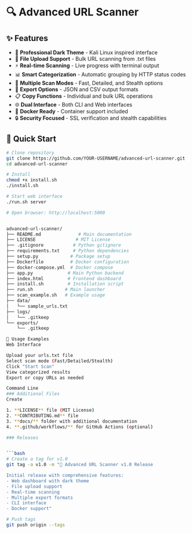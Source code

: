 # 🔍 Advanced URL Scanner

## ✨ Features

- 🎨 **Professional Dark Theme** - Kali Linux inspired interface
- 📁 **File Upload Support** - Bulk URL scanning from .txt files
- ⚡ **Real-time Scanning** - Live progress with terminal output
- 📊 **Smart Categorization** - Automatic grouping by HTTP status codes
- 🔄 **Multiple Scan Modes** - Fast, Detailed, and Stealth options
- 💾 **Export Options** - JSON and CSV output formats
- 📋 **Copy Functions** - Individual and bulk URL operations
- 🌐 **Dual Interface** - Both CLI and Web interfaces
- 🐳 **Docker Ready** - Container support included
- 🔒 **Security Focused** - SSL verification and stealth capabilities

## 🚀 Quick Start

```bash
# Clone repository
git clone https://github.com/YOUR-USERNAME/advanced-url-scanner.git
cd advanced-url-scanner

# Install
chmod +x install.sh
./install.sh

# Start web interface
./run.sh server

# Open browser: http://localhost:5000


advanced-url-scanner/
├── README.md              # Main documentation
├── LICENSE               # MIT License
├── .gitignore           # Python gitignore
├── requirements.txt     # Python dependencies
├── setup.py            # Package setup
├── Dockerfile          # Docker configuration
├── docker-compose.yml  # Docker compose
├── app.py             # Main Python backend
├── index.html         # Frontend dashboard
├── install.sh         # Installation script
├── run.sh            # Main launcher
├── scan_example.sh   # Example usage
├── data/
│   └── sample_urls.txt
├── logs/
│   └── .gitkeep
└── exports/
    └── .gitkeep

📖 Usage Examples
Web Interface

Upload your urls.txt file
Select scan mode (Fast/Detailed/Stealth)
Click "Start Scan"
View categorized results
Export or copy URLs as needed

Command Line
### Additional Files
Create 

1. **LICENSE** file (MIT License)
2. **CONTRIBUTING.md** file
3. **docs/** folder with additional documentation
4. **.github/workflows/** for GitHub Actions (optional)

### Releases


```bash
# Create a tag for v1.0
git tag -a v1.0 -m "🎉 Advanced URL Scanner v1.0 Release

Initial release with comprehensive features:
- Web dashboard with dark theme
- File upload support
- Real-time scanning
- Multiple export formats
- CLI interface
- Docker support"

# Push tags
git push origin --tags
